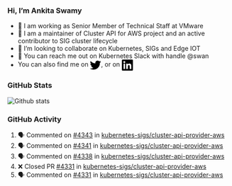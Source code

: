 ### Hi, I’m Ankita Swamy

- 💼 I am working as Senior Member of Technical Staff at VMware
- 👀 I am a maintainer of Cluster API for AWS project and an active contributor to SIG cluster lifecycle
- 💞️ I’m looking to collaborate on Kubernetes, SIGs and Edge IOT
- 💬 You can reach me out on Kubernetes Slack with handle @swan
- You can also find me on <a href="https://twitter.com/SwamyAnkita" target="blank"><img align="center" src="https://raw.githubusercontent.com/Ankitasw/Ankitasw/master/svg/twitter.svg" alt="Ankitasw" height="25" width="25" color="#1DA1f2" /></a>, or on <a href="https://www.linkedin.com/in/Ankitaswamy/" target="blank"><img align="center" src="https://raw.githubusercontent.com/Ankitasw/Ankitasw/master/svg/linkedin.svg" alt="Ankitasw" height="25" width="25" /></a>

### GitHub Stats
![Github stats](https://github-readme-stats.vercel.app/api?username=Ankitasw&count_private=true&show_icons=true&theme=tokyonight)

### GitHub Activity 
<!--START_SECTION:activity-->
1. 🗣 Commented on [#4343](https://github.com/kubernetes-sigs/cluster-api-provider-aws/issues/4343) in [kubernetes-sigs/cluster-api-provider-aws](https://github.com/kubernetes-sigs/cluster-api-provider-aws)
2. 🗣 Commented on [#4341](https://github.com/kubernetes-sigs/cluster-api-provider-aws/issues/4341) in [kubernetes-sigs/cluster-api-provider-aws](https://github.com/kubernetes-sigs/cluster-api-provider-aws)
3. 🗣 Commented on [#4338](https://github.com/kubernetes-sigs/cluster-api-provider-aws/issues/4338) in [kubernetes-sigs/cluster-api-provider-aws](https://github.com/kubernetes-sigs/cluster-api-provider-aws)
4. ❌ Closed PR [#4331](https://github.com/kubernetes-sigs/cluster-api-provider-aws/pull/4331) in [kubernetes-sigs/cluster-api-provider-aws](https://github.com/kubernetes-sigs/cluster-api-provider-aws)
5. 🗣 Commented on [#4331](https://github.com/kubernetes-sigs/cluster-api-provider-aws/issues/4331) in [kubernetes-sigs/cluster-api-provider-aws](https://github.com/kubernetes-sigs/cluster-api-provider-aws)
<!--END_SECTION:activity-->
